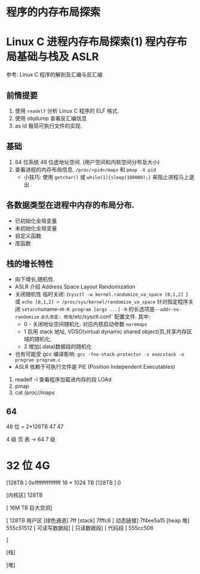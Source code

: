 
# 程序的内存布局探索

# Linux C 进程内存布局探索(1) 程内存布局基础与栈及 ASLR

参考: Linux C 程序的解剖及汇编与反汇编

## 前情提要

1. 使用 `readelf` 分析 Linux C 程序的 ELF 格式.
2. 使用 objdump 查看反汇编信息
3. as ld 极简可执行文件的实现.

## 基础

1. 64 位系统 48 位虚地址空间. (用户空间和内核空间分布及大小)
2. 查看进程的内存布局信息. `/proc/<pid>/maps` 和 `pmap -X pid`
   - 小技巧: 使用 `getchar()` 或 `while(1){sleep(100000);}` 来阻止进程马上退出 .

## 各数据类型在进程中内存的布局分布.

- 已初始化全局变量
- 未初始化全局变量
- 自定义函数
- 库函数

## 栈的增长特性

- 向下增长,随机性.
- ASLR 介绍 Address Space Layout Randomization
- 关闭随机性
  临时关闭: (`sysctl -w kernel.randomize_va_space [0,1,2] `) 或 `echo [0,1,2] > /proc/sys/kernel/randomize_va_space`
  针对指定程序关闭 `setarch`uname-m`-R program [args ...]` `-R` 的长选项是`--addr-no-randomize`
  `永久改变: 修改`/etc/sysctl.conf` 配置文件.
  其中:
  - 0 - 关闭地址空间随机化. 对应内核启动参数 `noremaps`
  - 1 启用 stack 地址, VDSO(virtual dynamic shared object)页,共享内存区域的随机化.
  - 2 增加(.data)数据段的随机化
- 也有可能受 gcc 编译影响:
  `gcc -fno-stack-protector -z execstack -o program program.c`
- ASLR 依赖于可执行文件是 PIE (Position Independent Executables)


1. readelf -l 查看程序加载进内存的段 LOAd
2. pmap <pid>
3. cat /proc/<pid>/maps

## 64
48 位 = 2*128TB
47 47

4 级 页 表 -> 64
7 级 

# 32 位 4G
[128TB ]  0xfffffffffffffff
16 * 1024 TB
[128TB ] 0 




[内核区] 128TB 

[ 16M TB 巨大空洞]

[
    128TB 用户区
[绿色通道] 7ff 
[stack] 7fffc8
[ 动态链接]  7f4ee5a15
[heap 堆]  555c51512
[ 可读写数据段]
[ 只读数据段]
[ 代码段 ]  555cc506

]



[栈]


[堆]



